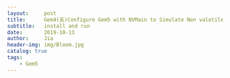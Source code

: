 ```yaml
---
layout:     post
title:      Gem4(五)Configure Gem5 with NVMain to Simulate Non valotile Memory
subtitle:   install and run
date:       2019-10-13
author:     Jia
header-img: img/Bloom.jpg
catalog: true
tags:
    - Gem5
---
```


